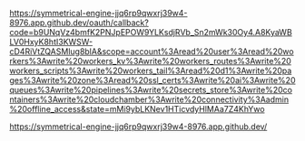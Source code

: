 https://symmetrical-engine-jjq6rp9qwxrj39w4-8976.app.github.dev/oauth/callback?code=b9UNqVz4bmfK2PNJpEPOW9YLKsdjRVb_Sn2mWk30Oy4.A8KyaWBLV0HxyK8htI3KWSW-cD4RiVtZQASMlug8blA&scope=account%3Aread%20user%3Aread%20workers%3Awrite%20workers_kv%3Awrite%20workers_routes%3Awrite%20workers_scripts%3Awrite%20workers_tail%3Aread%20d1%3Awrite%20pages%3Awrite%20zone%3Aread%20ssl_certs%3Awrite%20ai%3Awrite%20queues%3Awrite%20pipelines%3Awrite%20secrets_store%3Awrite%20containers%3Awrite%20cloudchamber%3Awrite%20connectivity%3Aadmin%20offline_access&state=mMi9ybLKNev1HTicvdyHlMAa7Z4KhYwo

https://symmetrical-engine-jjq6rp9qwxrj39w4-8976.app.github.dev/